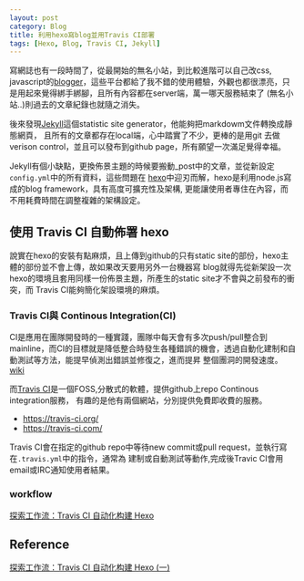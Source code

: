 ```yaml
---
layout: post
category: Blog
title: 利用hexo寫blog並用Travis CI部署
tags: [Hexo, Blog, Travis CI, Jekyll]
---
```


寫網誌也有一段時間了，從最開始的無名小站，到比較進階可以自己改css, javascript的[blogger](https://www.blogger.com)，這些平台都給了我不錯的使用體驗，外觀也都很漂亮，只是用起來覺得綁手綁腳，且所有內容都在server端，萬一哪天服務結束了 (無名小站..)則過去的文章紀錄也就隨之消失。 

<!--more-->

後來發現[Jekyll](https://jekyllrb.com/)這個statistic site generator，他能夠把markdowm文件轉換成靜態網頁， 且所有的文章都存在local端，心中踏實了不少，更棒的是用git 去做verison control，並且可以發布到github page，所有願望一次滿足覺得幸福。 

Jekyll有個小缺點，更換佈景主題的時候要搬動_post中的文章，並從新設定`config.yml`中的所有資料，這些問題在 [hexo](https://jekyllrb.com/)中迎刃而解，hexo是利用node.js寫成的blog framework，具有高度可擴充性及架構, 更能讓使用者專住在內容，而不用耗費時間在調整複雜的架構設定。 

## 使用 Travis CI 自動佈署 hexo

說實在hexo的安裝有點麻煩，且上傳到github的只有static site的部份，hexo主體的部份並不會上傳，故如果改天要用另外一台機器寫 blog就得先從新架設一次hexo的環境且套用同樣一份佈景主題，所產生的static site才不會與之前發布的衝突，而 Travis CI能夠簡化架設環境的麻煩。 

### Travis CI與 Continous Integration(CI)

CI是應用在團隊開發時的一種實踐，團隊中每天會有多次push/pull整合到mainline，而CI的目標就是降低整合時發生各種錯誤的機會，透過自動化建制和自動測試等方法，能提早偵測出錯誤並修復之，進而提昇 整個團洞的開發速度。[wiki](https://www.wikiwand.com/en/Continuous_integration)

而[Travis CI](https://travis-ci.org/)是一個FOSS,分散式的軟體，提供github上repo Continous integration服務， 有趣的是他有兩個網站，分別提供免費即收費的服務。
* https://travis-ci.org/
* https://travis-ci.com/

Travis CI會在指定的github repo中等待new commit或pull request，並執行寫在`.travis.yml`中的指令，通常為 建制或自動測試等動作,完成後Travic CI會用email或IRC通知使用者結果。 

### workflow
[ 探索工作流：Travis CI 自动化构建 Hexo](http://v2cc.github.io/2015/09/02/unbelievable-workflow-autodeploy-hexo-by-travis/)










## Reference
[探索工作流：Travis CI 自动化构建 Hexo (一) ](http://v2cc.github.io/2015/09/02/unbelievable-workflow-autodeploy-hexo-by-travis/)
